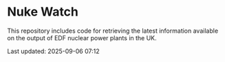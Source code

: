 # Nuke Watch

This repository includes code for retrieving the latest information available on the output of EDF nuclear power plants in the UK.

Last updated: 2025-09-06 07:12